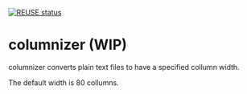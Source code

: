 <!--
SPDX-FileCopyrightText: 2021 2021 0verk1ll

SPDX-License-Identifier: GPL-3.0-or-later
-->

[![REUSE status](https://api.reuse.software/badge/github.com/0verk1ll/columnizer)](https://api.reuse.software/info/github.com/0verk1ll/columnizer)

# columnizer (WIP)

columnizer converts plain text files to have a specified collumn width.

The default width is 80 collumns.

